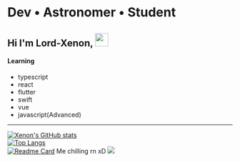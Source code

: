 # Dev • Astronomer • Student
## Hi I'm Lord-Xenon, <img src="https://raw.githubusercontent.com/MartinHeinz/MartinHeinz/master/wave.gif" width="30px"> <br>

#### Learning
- typescript
- react
- flutter
- swift
- vue
- javascript(Advanced)
---

[![Xenon's GitHub stats](https://github-readme-stats.vercel.app/api?username=Lord-Xenon&show_icons=true&theme=outrun)](https://github.com/anuraghazra/github-readme-stats)<br>
[![Top Langs](https://github-readme-stats.vercel.app/api/top-langs/?username=Lord-Xenon&theme=outrun)](https://github.com/anuraghazra/github-readme-stats)<br>
[![Readme Card](https://github-readme-stats.vercel.app/api/pin/?username=Lord-Xenon&repo=XenonVirtualKeyboard&show_owner=true&theme=outrun)](https://github.com/Lord-Xenon/XenonVirtualKeyboard)
Me chilling rn xD
<img src="https://raw.githubusercontent.com/MartinHeinz/MartinHeinz/master/wave.gif">

